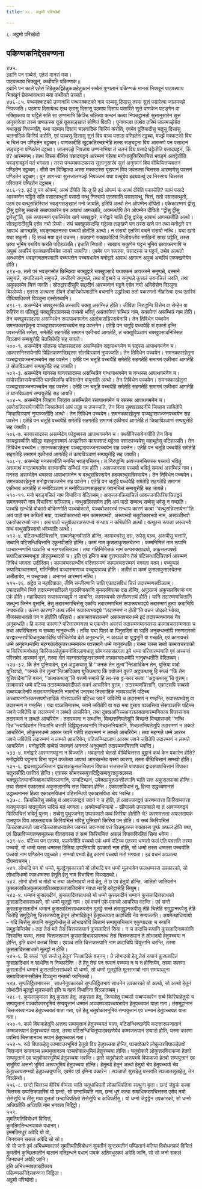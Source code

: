 ```yaml
---
title: ०८. अट्ठमो परिच्छेदो

---
```

८. अट्ठमो परिच्छेदो  


## पकिण्णकनिद्देसवण्णना

४७५.  
इदानि पन सब्बेसं, एतेसं मानसं मया।  
पाटवत्थाय भिक्खूनं, कथीयति पकिण्णकं॥  
इदानि पन काले एतेसं तिहेतुकद्विहेतुकअहेतुकानं सब्बेसं पुग्गलानं पकिण्णकं मानसं भिक्खूनं पाटवत्थाय भिक्खूनं छेकभावत्थाय मया कथीयते उच्चते।  
४७६-८५. पन्थमक्कटको उण्णनाभि पन्थमक्कटको नाम पञ्चसु दिसासु तस्स सुत्तं पसारेत्वा जालमज्झे निपज्जति। पठमाय दिसायेत्थ एत्थ एतासु दिसासु पठमाय दिसाय पसारिते सुत्ते पाणकेन पटङ्गेन वा मक्खिकाय वा घट्टिते सति सा उण्णनाभि किञ्चि चलित्वा फन्दनं कत्वा निपन्नट्ठानतो सुत्तानुसारेन सुत्तं अनुसारेत्वा तस्स पाणकस्स यूसं यूससङ्खातं सोणितं पिवति। पुनागन्त्वा तत्थेव तस्मिं जालमज्झेयेव यथासुखं निपज्जति, यथा पठमाय दिसाय चलनादिकं किरियं करोति, एवमेव दुतियादीसु चतूसु दिसासु चलनादिकं किरियं करोति, एवं पञ्चसु दिसासु सुत्तं विय पञ्च पसादा पण्डितेन दट्ठब्बा, मज्झे मक्कटको विय च चित्तं पन पण्डितेन दट्ठब्बम्। पाणकादीहि खुद्दकतिरच्छानेहि तस्स सङ्घट्टना विय आरम्मणे पन पसादानं सङ्घट्टना पण्डितेन दट्ठब्बा। जालमज्झे निपन्नाय उण्णनाभिया तं चलनं विय पसादे घट्टेतीति पसादघट्टनं, किं तं? आरम्मणम्। तत्थ तिस्सं वीथियं पसादघट्टनं आरम्मणं गहेत्वा मनोधातुकिरियाचित्तं भवङ्गं आवट्टेतीति भवङ्गावट्टनं मतं भगवता। तस्स पन्थमक्कटकस्स सुत्तानुसारंव सुत्तं अनुगमनं विय वीथिचित्तप्पवत्तनं पण्डितेन दट्ठब्बम्। सीसे पन विज्झित्वा अस्स मक्कटस्स यूसपानं विय जवनस्स चित्तस्स आरम्मणेसु पवत्तनं पण्डितेन दट्ठब्बम्। पुन आगन्त्वा सुत्तजालमज्झे निपज्जनं यथा वत्थुंयेव हदयवत्थुं एव निस्साय चित्तस्स परिवत्तनं पण्डितेन दट्ठब्बम्।  
४८६-९३. इदं तु पन ओपम्मं, अत्थं दीपेति किं तु हि इदं ओपम्मं कं अत्थं दीपेति पकासेति? पठमं पसादे आरम्मणेन घट्टिते सति पसादवत्थुतो पसादो वत्थु निस्सयो एतस्साति पसादवत्थु, चित्तं, ततो पसादवत्थुतो, पठमं एव वत्थुसन्निस्सितं भवङ्गसङ्खातं मनो जायति, इतिपि अत्थो तेन ओपम्मेन दीपितो। एकेकारम्मणं द्वीसु द्वीसु द्वारेसु सब्बसो सब्बप्पकारेन पन आपाथं आगच्छति, अयमत्थोपि तेन ओपम्मेन दीपितो ‘‘द्वीसु द्वीसु द्वारेसू’’ति, एकं रूपारम्मणं एकस्मिंयेव खणे चक्खुद्वारे, मनोद्वारे चाति द्वीसु द्वारेसु आपाथं आगच्छतीति अत्थो। सोतद्वारादीसुपि एसेव नयो ञेय्यो। रूपं चक्खुपसादम्हि घट्टेत्वा तङ्खणे पन तस्स खणे पन तथा मनोद्वारे पन आपाथं आगच्छति, भवङ्गचलनस्स पच्चयो होतीति अत्थो। न संसयो एतस्मिं वचने संसयो नत्थि। यथा खगो यथा सकुणो। हि सच्चं मया वुत्तं वचनम्। रुक्खग्गे रुक्खकोटियं निलीयन्तोव साखिनो साखं घट्टेति, तस्स छाया भूमियं पथवियं फरति पटिहञ्ञति। इधाति निपातो। साखाय सकुणेन घट्टनं भूमियं छायाफरणापि च अपुब्बं अचरिमं एकक्खणस्मिंयेव जायरे जायन्ति। एवमेव पन रूपस्स, पसादस्स च घट्टनं, तथेव अत्थतो अत्थवसेन भवङ्गचलनस्सापि पच्चयत्तेन पच्चयभावेन मनोद्वारे आपाथं आगमनं अपुब्बं अचरिमं एकक्खणेयेव होति।  
४९४-७. ततो परं भवङ्गसोतं छिन्दित्वा चक्खुद्वारे चक्खुपसादे यथाक्कमं आवज्जने समुप्पन्ने, दस्सने समुप्पन्ने, सम्पटिच्छने समुप्पन्ने, सन्तीरणे समुप्पन्ने, तथा वोट्ठब्बने च समुप्पन्ने कुसलं जवनचित्तं जवति, तथा अकुसलमेव चित्तं जवति। सोतद्वारादीसुपि सद्दादीनं आरम्मणानं घट्टने एसेव नयो अविसेसेन विञ्ञुना विञ्ञेय्यो। एतस्स अत्थस्स दीपने दोवारिकोपमादीनि वचनानि उद्धरित्वा ततो पकरणतो नीहरित्वा एत्थ एतस्मिं वीथियाधिकारे विञ्ञुना दस्सेतब्बानि।  
४९८-९. असम्भेदेन चक्खुस्साति तस्सापि चक्खु असम्भिन्नं होति। जीविता निरुद्धम्पि पित्तेन वा सेम्हेन वा रुहिरेन वा पलिबुद्धं चक्खुविञ्ञाणस्स पच्चयो भवितुं असक्कोन्तं सम्भिन्नं नाम, सक्कोन्तं असम्भिन्नं नाम होति। तेन चक्खुपसादस्स असम्भिन्नेन रूपापाथगमनेन आलोकसन्निस्सयेनापि। तेन तिविधेन पच्चयेन समनक्कारहेतुना पञ्चद्वारावज्जनपच्चयेन सह पवत्तनेन। एतेहि पन चतूहि पच्चयेहि सं एकतो इन्ति पवत्तन्तीति समेता, समेतेहि सहगतेहि समागमं एकीभावं आगतेहि, तं चक्खुविञ्ञाणं चक्खुपसादनिस्सितं विञ्ञाणं सम्पयुत्तेहि चेतसिकेहि सह जायते।  
५००-१. असम्भेदेन सोतस्स सोतपसादस्स असम्भिन्नेन सद्दापाथगमेन च सद्दस्स आपाथगमनेन च। आकासनिस्सयेनापि पिहितकण्णच्छिद्दस्स सोतविञ्ञाणं नुप्पज्जति। तेन तिविधेन पच्चयेन। समनक्कारहेतुना पञ्चद्वारावज्जनपच्चयेन सह पवत्तेन। एतेहि पन चतूहि पच्चयेहि समेतेहि सहगतेहि समागमं एकीभावं आगतेहि तं सोतविञ्ञाणं सम्पयुत्तेहि सह जायति।  
५०२-३. असम्भेदेन घानस्स घानपसादस्स असम्भिन्नेन गन्धापाथगमेन च गन्धस्स आपाथगमनेन च। वायोसन्निस्सयेनापीति घानबिलम्हि पविसन्तेन वायुनाति अत्थो। तेन तिविधेन पच्चयेन। समनक्कारहेतुना पञ्चद्वारावज्जनपच्चयेन सह पवत्तेन। एतेहि पन चतूहि पच्चयेहि समेतेहि सहगतेहि समागमं एकीभावं आगतेहि तं घानविञ्ञाणं सम्पयुत्तेहि सह जायति।  
५०४-५. असम्भेदेन जिव्हाय जिव्हाय असम्भिन्नेन रसापाथगमेन च रसस्स आपाथगमनेन च। आपोसन्निस्सयेनापीति जिव्हातेमनं आपं लद्धा च उप्पज्जति, तेन विना सुक्खखादनीये जिव्हाय सायितेपि जिव्हाविञ्ञाणं नुप्पज्जतीति अत्थो। तेन तिविधेन पच्चयेन। समनक्कारहेतुना पञ्चद्वारावज्जनपच्चयेन सह पवत्तेन। एतेहि पन चतूहि पच्चयेहि समेतेहि सहगतेहि समागमं एकीभावं आगतेहि तं जिव्हाविञ्ञाणं सम्पयुत्तेहि सह जायति।  
५०६-७. कायपसादस्स असम्भेदेन फोट्ठब्बस्स आपाथगमनेन च। पथवीनिस्सयेनापीति तेन विना कायद्वारम्पीति बहिद्धा महाभूतारम्मणं अज्झत्तिकं कायपसादं घट्टेत्वा पसादपच्चयेसु महाभूतेसु पटिहञ्ञति। तेन तिविधेन पच्चयेन। समनक्कारहेतुना पञ्चद्वारावज्जनपच्चयेन सह पवत्तेन। एतेहि पन चतूहि पच्चयेहि समेतेहि सहगतेहि समागमं एकीभावं आगतेहि तं कायविञ्ञाणं सम्पयुत्तेहि सह जायति।  
५०८-९. असम्भेदा मनस्सापीति मनन्ति भवङ्गचित्तम्। तं निरुद्धम्पि आवज्जनचित्तस्स पच्चयो भवितुं असमत्थं मन्दतमगतमेव वत्तमानम्पि सम्भिन्नं नाम होति। आवज्जनस्स पच्चयो भवितुं समत्थं असम्भिन्नं नाम। मनस्स असम्भेदेन धम्मस्स आपाथगमनेन च वत्थुसन्निस्सयेन हदयवत्थुसन्निस्सयेन। तेन तिविधेन पच्चयेन। समनक्कारहेतुना मनोद्वारावज्जनेन सह पवत्तेन। एतेहि पन चतूहि पच्चयेहि समेतेहि सहगतेहि समागमं एकीभावं आगतेहि तं मनोविञ्ञाणं तं मनोविञ्ञाणसङ्खातं जवनचित्तं सम्पयुत्तेहि सह जायते।  
५१०-११. मनो भवङ्गचित्तं नाम विभाविना वेदितब्बम्। आवज्जनक्रियाचित्तं आवज्जनकिरियाचित्तद्वयं समनक्कारो नाम विभाविना सञ्ञितम्। वत्थुसन्निस्सयेन इति अयं पाठो सब्बत्थ सब्बेसु भवेसु न गच्छति। पञ्चहि खन्धेहि वोकारो वोकिण्णोति पञ्चवोकारो, पञ्चवोकारभवं सन्धाय कारणं कत्वा ‘‘वत्थुसन्निस्सयेना’’ति अयं पाठो पन कथितो मया, पञ्चवोकारभवो नाम कामरूपभवो, अरूपभवो चतुवोकारभवो नाम, असञ्ञीभवो एकवोकारभवो नाम। अयं पाठो चतुवोकारअरूपभवं सन्धाय न कथितोति अत्थो। वत्थुस्स रूपत्ता अरूपभवे कथं वत्थुसन्निस्सयो भवेय्याति अत्थो।  
५१२-४. पटिसन्धादिचित्तानि, सब्बानेकूनवीसति होन्ति, कामावचरेसु दस, रूपेसु पञ्च, अरूपीसु चत्तारि, सब्बानि पटिसन्धिचित्तानि एकूनवीसति होन्ति। कम्मं नाम कुसलाकुसलचेतना। कम्मनिमित्तं नाम रूपानि पञ्चारम्मणानि पञ्ञत्ति च महग्गतचित्तञ्च। तथा गतिनिमित्तकं नाम कप्परुक्खादयो, अकुसलपक्खे रूपादिआरम्मणभूता लोहकुम्भादयो च। इति एवं इमिना मया वुत्तप्पकारेन तेसं पटिसन्धादिचित्तानं आरम्मणं तिविधं भगवता उदीरितम्। कामावचरसन्धीनं परित्तारम्मणं कामावचरारम्मणं भगवता मतम्। पच्चुप्पन्नं रूपादिपञ्चारम्मणं, गतिनिमित्तं पञ्चारम्मणञ्च पच्चुप्पन्नञ्च होति। अतीतं वा कम्मं कुसलाकुसलचेतना अतीतायेव, न पच्चुप्पन्ना। अनागतं आरम्मणं नत्थि।  
५१५-२६. अट्ठेव च महाविपाका, तीणि सन्तीरणानि चाति एकादसविधं चित्तं तदारम्मणसञ्ञितम्। एकादसविधे चित्ते तदारम्मणसञ्ञिते पुञ्ञविपाकानि कुसलविपाका दस होन्ति, अपुञ्ञजं अकुसलविपाकं पन एकं होति। महाविपाका रूपारूपभवद्वये न जायन्ति, कामरूपभवे सन्तीरणत्तयं होति। यानि तदारम्मणचित्तानि सत्थुना जिनेन वुत्तानि, तेसु तदारम्मणचित्तेसु एकम्पि तदारम्मणचित्तं रूपारूपभवद्वये तदारम्मणं हुत्वा कदाचिपि नप्पवत्तति। कस्मा कारणा? तत्थ तस्मिं रूपारूपभवद्वये ‘‘तदारम्मणं न होती’’ति वचनं चोदको भवेय्य, बीजस्साभावतो पन न होतीति परिहारो। अकामावचरारम्मणे अकामावचरधम्मे इदं तदारम्मणमानसं नेव अनुबन्धति। हि कस्मा कारणा? परित्तारम्मणत्ता च एकन्तेन अवस्सं तदारम्मणमानसस्स कामावचरारम्मणत्ता च तथा अपरिचितत्ता च सब्बदा नानुबन्धति। तञ्हि यथा पितरं वा पितुसदिसं वा ञातिं अनुबन्धन्तोपि तरुणदारको घरद्वारन्तरवीथिचतुक्कादिम्हि परिचितेयेव देसे अनुबन्धति, न अरञ्ञं वा युद्धभूमिं वा गच्छति, एवं कामावचरे धम्मे अनुबन्धन्तम्पि महग्गतलोकुत्तरधम्ममारब्भ पवत्तमाने धम्मे नानुबन्धति। यस्मा चस्स सब्बो कामावचरपाको च किरियामनोधातु किरियाअहेतुकमनोविञ्ञाणधातु सोमनस्ससहगता इमे धम्मा परित्तारम्मणाति एवं अच्चन्तं परित्तमेव आरम्मणं वुत्तं, तस्मा चेतं महग्गतलोकुत्तरारम्मणे कामावचरधम्मेपि नानुबन्धतीति वेदितब्बम्।  
५२७-३२. किं तेन युत्तिवादेन, वुत्तं अट्ठकथासु हि ‘‘जनकं तेन तुल्य’’न्तिआदिकेन तेन, युत्तिया वादो युत्तिवादो, ‘‘जनकं तेन तुल्य’’न्तिआदिकाय युत्तिकथाय किं पयोजनं वुत्तं? अट्ठकथासु हि सच्चं ‘‘किं तेन युत्तिवादेना’’ति वचनं, ‘‘अत्थकथासू’’ति वत्तब्बे समासे हि त्थ-स्स ट्ठ-कारं कत्वा ‘‘अट्ठकथासू’’ति वुत्तम्। कामावचरे धम्मे पटिच्च तदारम्मणभावदीपकं वचनं आचरियेन वुत्तम्। तदारम्मणचित्तानि, एकादसपि सब्बसो सब्बप्पकारेनपि तदारम्मणचित्तानि नामगोत्तं पनारब्भ तिस्सादिकं नामपञ्ञत्तिं पटिच्च कच्चायनगोत्तकस्सपगोत्तादिकं गोत्तपञ्ञत्तिं पटिच्च जवने जवितेपि च तदारम्मणं न गण्हन्ति, रूपारूपभवेसु वा तदारम्मणं न गण्हन्ति। यदा पञ्ञत्तिमारब्भ, जवने जवितेपि वा यदा मया वुत्ताय पञ्ञत्तिया सेसपञ्ञत्तिं पटिच्च जवने जवितेपि वा तदारम्मणं न लब्भते आचरियेन, तथा दुक्खअनिच्चअनत्तलक्खणारम्मणिकाय विपस्सनाय तदारम्मणं न लब्भते आचरियेन। तदारम्मणा न लब्भन्ति, मिच्छत्तनियतेसुपि मिच्छत्ते मिच्छासभावे ‘‘नत्थि दिन्न’’न्त्यादिवसेन नियतानि चत्तारि दिट्ठियुत्तजवनानि मिच्छत्तनियतानि, मिच्छत्तनियतेसुपि तदारम्मणं न लब्भते आचरियेन, लोकुत्तरधम्मे आरब्भ जवने गतेपि तदारम्मणं न लब्भते आचरियेन। तथा महग्गते धम्मे आरब्भ जवने जवितेपि तदारम्मणं न लब्भते आचरियेन, पटिसम्भिदाञाणं आरब्भ जवने जवितेपि तदारम्मणं न लब्भते आचरियेन। मनोद्वारेपि सब्बेसं जवनानं अनन्तरं अनुपुब्बतो तदारम्मणचित्तानि भवन्ति।  
५३३-४. मनोद्वारे आरम्मणघट्टना न विज्जति। भवङ्गतो चेतसो वीथिचित्तस्स वुट्ठानं कथं केन पकारेन होति? मनोद्वारेपि घट्टनाय विना घट्टनं वज्जेत्वा आपाथं आगच्छन्तेव यस्मा कारणा, तस्मा वीथिचित्तानं सम्भवो होति।  
५३५-६. द्वादसापुञ्ञचित्तानं द्वादसअकुसलचित्तानं विपाका सत्तसत्तति पापपाका द्वादसपापचित्तानं विपाका चतुरासीति पवत्तियं होन्ति। एकस्स सोमनस्सयुत्तदिट्ठिसम्पयुत्ताकुसलस्स चक्खुसोतघानजिव्हाकायविञ्ञाणानि, सम्पटिच्छनं, उपेक्खायुत्तसन्तीरणानि चाति सत्त अकुसलपाका होन्ति। तथा सेसानं एकादसन्नं अकुसलानम्पि सत्त विपाका होन्ति। एकादसविधानं तु, हित्वा उद्धच्चमानसं उद्धच्चमानसं हित्वा एकादसविधानं पटिसन्धियो एकादसविधा चेव भवन्ति।  
५३७-८. क्रियचित्तेसु सब्बेसु यं आवज्जनद्वयं जवनं न च होति, तं आवज्जनद्वयं करणमत्तत्ता किरियामत्तत्ता वातपुप्फसमं वातपुप्फेन सदिसं मतं भगवता। अयमेत्थाधिप्पायो – खीणासवे उप्पन्नकाले वा तं आवज्जनद्वयं किरियचित्तं भवितुं युत्तम्। सब्बेसु पुथुज्जनेसु उप्पन्नकाले कथं किरिया होतीति चे? करणमत्तत्ता अफलदायकं वातपुप्फं विय अफलदायकं किरियचित्तं भवितुं युत्तिहारो किरिया पन होति। यं सब्बं किरियचित्तं किच्चसाधनतो जवनकिच्चसाधनवसेन जवनत्तं जवनभावं पत्तं छिन्नमूलस्स रुक्खस्स पुप्फं अफलं होति यथा, एवं छिन्नाविज्जातण्हामूलस्स वीतरागस्स तं सब्बं किरियचित्तं अफलं विपाकविरहितं सिया भवेय्य।  
५३९-४०. पटिच्च पन एतस्मा, फलमेतीति पच्चयो एकं धम्मं पटिच्च एतस्मा धम्मतो फलं एति पवत्तति तस्मा पच्चयो, यो धम्मो यस्स धम्मस्स ठितिया उप्पत्तियापि उपकारो नाम होति, सो धम्मो तस्स धम्मस्स पच्चयोति पच्चयो नाम पण्डितेन पवुच्चते। सम्भवो पभवो हेतु कारणं पच्चयो मतो भगवता। इदं वचनं अञ्ञत्थ दीपनवचनम्।  
५४१. लोभादि पन यो धम्मो, मूलट्ठेनुपकारको यो लोभादि पन धम्मो मूलभावेन फलधम्मस्स उपकारको, सो लोभादिधम्मो फलधम्मस्स हेतूति हेतु नाम विभाविना विञ्ञातब्बो।  
५४२. लोभो दोसो च मोहो च तथा अलोभादयो तयो हेतू, ते छ एव हेतुयो होन्ति, जातितो जातिवसेन कुसलजातिअकुसलजातिअब्याकतजातिवसेन नवधा नवहि कोट्ठासेहि सियुम्।  
५४३-४. धम्मानं कुसलादीनं, कुसलादित्तसाधको यो धम्मो कुसलादीनं धम्मानं कुसलादित्तसाधको कुसलादिभावसाधको, सो धम्मो मूलट्ठो नाम। एवं वचनं एके एकच्चे आचरिया वदन्ति। एवं सन्ते कुसलाकुसलादीनं धम्मानं कुसलादित्तसाधकवसेन मूलट्ठे सन्ते तंसमुट्ठानरूपीसु तेहि चित्तेहि समुट्ठानरूपेसु तेहि चित्तेहि समुट्ठितेसु चित्तजरूपेसु हेतूनं लोभादिहेतूनं हेतुपच्चयता कदाचिपि नेव सम्पज्जति। अयमेत्थाधिप्पायो – यदि चित्तेसु रूपानि समुट्ठापेन्तेसु ते लोभादयोपि चित्तानं सम्पयुत्तचित्तानं एकुप्पादत्ता च रूपानि समुट्ठापेन्तियेव। तदा तेसं मते तेसं चित्तजरूपानं कुसलादित्तं सिया। न च कदाचि रूपानि कुसलादिनामकानि दिस्सन्ति यस्मा, तस्मा चित्तजरूपानं कुसलादिभावञापनत्थं तेसं चित्तजरूपानं ते लोभादयो हेतुपच्चया न होन्ति, इति वचनं वत्तब्बं सिया। एवञ्च सति चित्तजरूपानि नाम कदाचिपि वियुत्तानि चरन्ति, तस्मा कुसलादित्तसाधको मूलट्ठो न होति।  
५४५-६. हि सच्चं ‘‘एवं सन्ते तु हेतून’’न्तिआदिकं वचनम्। ते लोभादयो हेतू तेसं रूपानं कुसलादितं कुसलादिभावं न साधेन्ति न निप्फादेन्ति। ते हेतू तेसं पन रूपानं पच्चया न च न होन्तियेव, तस्मा कारणा कुसलादीनं धम्मानं कुसलादित्तसाधको यो धम्मो, सो धम्मो मूलट्ठोति मूलसभावो नाम समयञ्ञुना समयविजाननसीलेन विञ्ञुना गन्तब्बो जानितब्बो।  
५४७. सुप्पतिट्ठितभावस्स , साधनेनुपकारको सुप्पतिट्ठितभावं साधनेन उपकारको यो अत्थो, सो अत्थो हेतूनं लोभादीनं मूलट्ठो मूलसभावो इति च गहणं विभाविना विञ्ञातब्बम्।  
५४८-९. कुसलाकुसला हेतू कुसला हेतू, अकुसला हेतू, क्रियाहेतू सब्बसो सब्बप्पकारेन सब्बे किरियाहेतुयो च सम्पयुत्तानं पञ्चवोकारभूमियं सम्पयुत्तानं धम्मानं अञ्ञमञ्ञपच्चयभावेन हेतुपच्चयतं याता गता। तंसमुट्ठानानं चित्तजरूपानञ्च हेतुपच्चयतं याता गता, एते हेतू चतुवोकारभूमियं सम्पयुत्तानं एव धम्मानं हेतुपच्चयतं याता गता।  
५५०-१. कामे विपाकहेतूपि अत्तना सम्पयुत्तानं हेतुपच्चयतं याता, पटिसन्धिक्खणेपि कटत्तारूपजातानं कम्मजरूपानं हेतुपच्चयतं याता, तस्मा पटिसन्धिचित्तुप्पादक्खणेयेव कम्मजरूपानं उप्पादो होति, यस्मा कारणा पवत्तियं चित्तजानञ्च रूपानं हेतुपच्चयतं गता।  
५५२-५. रूपे विपाकहेतू कामावचरभूमियं हेतुयो विय हेतुपच्चया होन्ति, पञ्चवोकारे लोकुत्तरविपाकहेतवो चित्तजानं रूपानञ्च सम्पयुत्तानञ्च पञ्चवोकारभूमियं हेतुपच्चया होन्ति। चतुवोकारे लोकुत्तरविपाकजा हेतवो सम्पयुत्तानं एव चतुवोकारभूमियं हेतुपच्चया भवन्ति। इतरे चतुवोकारे अरूपभवे विपाकजा हेतवो सम्पयुत्तानं एव सभूमियं अत्तनो भूमियं अरूपभूमियं हेतुपच्चया होन्ति। हेतुत्थो हेतूनं अत्थो हेतुयो चेव हेतुपच्चयो चेव हेतुपच्चयसम्भवो हेतुपच्चयुप्पत्ति, एवमेव एवं इमिना पकारेन। सञ्जातो सुखहेतु यस्साति सञ्जातसुखहेतु, तेन विञ्ञेय्यो।  
५५६-८. छन्दो चित्तञ्च वीरियं वीमंसा चाति चतुधाधिपती लोकाधिपतिना सत्थुना वुत्ता। छन्दं जेट्ठकं कत्वा चित्तस्स उप्पत्तिकालस्मिं यो छन्दो, सो छन्दाधिपति नाम, छन्दं धुरं कत्वा समाधिकरणचित्तस्स एसेव नयो सेसेसुपि च तीसु मया वुत्ततो छन्दाधिपतितो सेसेसुपि च अधिपतीसु। यो धम्मो जेट्ठट्ठेन उपकारको, सो धम्मो अधिपतीति अधिपति नाम भगवता निद्दिट्ठो।  
५५९.  
सुमतिमतिविबोधनं विचित्तं,  
कुमतिमतिन्धनपावकं पधानम्।  
इममतिमधुरं अवेदि यो यो,  
जिनवचनं सकलं अवेदि सो सो॥  
यो यो जनो इमं अभिधम्मावतारं सुमतिमतिविबोधनं सुमतीनं सुन्दरमतीनं पण्डितानं मतिया विबोधनकरं विचित्तं कुमतीनं कुच्छितमतीनं बालानं मतिइन्धने पधानं पावकं अतिमधुरकरं अवेदि जानि, सो सो जनो सकलं जिनवचनं अवेदि जानि।  
इति अभिधम्मावतारटीकाय  
पकिण्णकनिद्देसवण्णना निट्ठिता।  
अट्ठमो परिच्छेदो।  